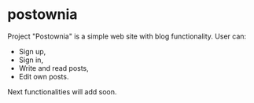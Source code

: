 # postownia
Project "Postownia" is a simple web site with blog functionality.
User can:
  * Sign up,
  * Sign in,
  * Write and read posts,
  * Edit own posts.
  
Next functionalities will add soon.